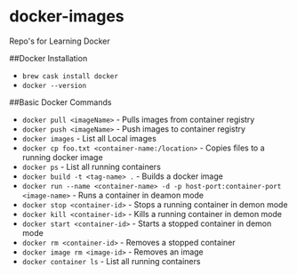 # docker-images
Repo's for Learning Docker

##Docker Installation

- `brew cask install docker`
- `docker --version`


##Basic Docker Commands

- `docker pull <imageName>` - Pulls images from container registry
- `docker push <imageName>` - Push images to container registry
- `docker images` - List all Local images
- `docker cp foo.txt <container-name:/location>` - Copies files to a running docker image
- `docker ps` - List all running containers
- `docker build -t <tag-name> .` - Builds a docker image
- `docker run --name <container-name> -d -p host-port:container-port <image-name>` - Runs a container in deamon mode
- `docker stop <container-id>` - Stops a running container in demon mode
- `docker kill <container-id>` - Kills a running container in demon mode
- `docker start <container-id>` - Starts a stopped container in demon mode
- `docker rm <container-id>` - Removes a stopped container
- `docker image rm <image-id>` - Removes an image
-  `docker container ls`  - List all running containers
